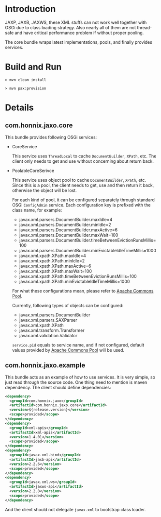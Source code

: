 # Introduction

JAXP, JAXB, JAXWS, these XML stuffs can not work well together with OSGi due to class loading strategy.
Also nearly all of them are not thread-safe and  have critical performance problem if without proper pooling.

The core bundle wraps latest implementations, pools, and finally provides services.

# Build and Run

`> mvn clean install`

`> mvn pax:provision`

# Details

## com.honnix.jaxo.core

This bundle provides following OSGi services:

* CoreService

    This service uses `ThreadLocal` to cache `DocumentBuilder`, `XPath`, etc. The client only needs to get and use without
    concerning about return back.

* PoolableCoreSerivce

    This service uses object pool to cache `DocumentBuilder`, `XPath`, etc. Since this is a pool, the client needs to get,
    use and then return it back, otherwise the object will be lost.

    For each kind of pool, it can be configured separately through standard OSGi `ConfigAdmin` service. Each configuration
    key is prefixed with the class name, for example:

    * javax.xml.parsers.DocumentBuilder.maxIdle=4
    * javax.xml.parsers.DocumentBuilder.minIdle=2
    * javax.xml.parsers.DocumentBuilder.maxActive=6
    * javax.xml.parsers.DocumentBuilder.maxWait=100
    * javax.xml.parsers.DocumentBuilder.timeBetweenEvictionRunsMillis=100
    * javax.xml.parsers.DocumentBuilder.minEvictableIdleTimeMillis=1000
    * javax.xml.xpath.XPath.maxIdle=4
    * javax.xml.xpath.XPath.minIdle=2
    * javax.xml.xpath.XPath.maxActive=6
    * javax.xml.xpath.XPath.maxWait=100
    * javax.xml.xpath.XPath.timeBetweenEvictionRunsMillis=100
    * javax.xml.xpath.XPath.minEvictableIdleTimeMillis=1000

    For what these configurations mean, please refer to [Apache Commons Pool](http://commons.apache.org/pool/).

    Currently, following types of objects can be configured:

    * javax.xml.parsers.DocumentBuilder
    * javax.xml.parsers.SAXParser
    * javax.xml.xpath.XPath
    * javax.xml.transform.Transformer
    * javax.xml.validation.Validator

    `service.pid` equals to service name, and if not configured, default values provided by
    [Apache Commons Pool](http://commons.apache.org/pool/) will be used.

## com.honnix.jaxo.example

This bundle acts as an example of how to use services. It is very simple, so just read through the source code. One thing
need to mention is maven dependency. The client should define dependencies:

```xml
<dependency>
  <groupId>com.honnix.jaxo</groupId>
  <artifactId>com.honnix.jaxo.core</artifactId>
  <version>${release.version}</version>
  <scope>provided</scope>
</dependency>
<dependency>
  <groupId>xml-apis</groupId>
  <artifactId>xml-apis</artifactId>
  <version>1.4.01</version>
  <scope>provided</scope>
</dependency>
<dependency>
  <groupId>javax.xml.bind</groupId>
  <artifactId>jaxb-api</artifactId>
  <version>2.2.6</version>
  <scope>provided</scope>
</dependency>
<dependency>
  <groupId>javax.xml.ws</groupId>
  <artifactId>jaxws-api</artifactId>
  <version>2.2.8</version>
  <scope>provided</scope>
</dependency>
```

And the client should not delegate `javax.xml` to bootstrap class loader.
